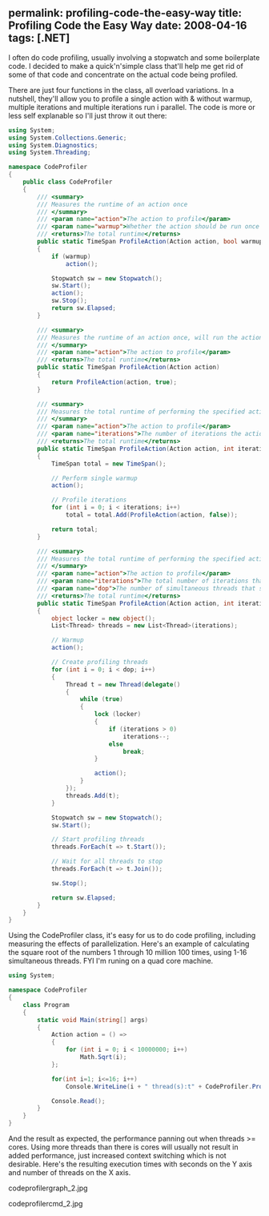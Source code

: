 permalink: profiling-code-the-easy-way
title: Profiling Code the Easy Way
date: 2008-04-16
tags: [.NET]
---
I often do code profiling, usually involving a stopwatch and some boilerplate code. I decided to make a quick'n'simple class that'll help me get rid of some of that code and concentrate on the actual code being profiled.

<!-- more -->

There are just four functions in the class, all overload variations. In a nutshell, they'll allow you to profile a single action with & without warmup, multiple iterations and multiple iterations run i parallel. The code is more or less self explanable so I'll just throw it out there:

```csharp
using System;
using System.Collections.Generic;
using System.Diagnostics;
using System.Threading;

namespace CodeProfiler
{
	public class CodeProfiler
	{
		/// <summary>
		/// Measures the runtime of an action once
		/// </summary>
		/// <param name="action">The action to profile</param>
		/// <param name="warmup">Whether the action should be run once before the actual measurement</param>
		/// <returns>The total runtime</returns>
		public static TimeSpan ProfileAction(Action action, bool warmup)
		{
			if (warmup)
				action();

			Stopwatch sw = new Stopwatch();
			sw.Start();
			action();
			sw.Stop();
			return sw.Elapsed;
		}

		/// <summary>
		/// Measures the runtime of an action once, will run the action before to warm up
		/// </summary>
		/// <param name="action">The action to profile</param>
		/// <returns>The total runtime</returns>
		public static TimeSpan ProfileAction(Action action)
		{
			return ProfileAction(action, true);
		}

		/// <summary>
		/// Measures the total runtime of performing the specified action multiple times
		/// </summary>
		/// <param name="action">The action to profile</param>
		/// <param name="iterations">The number of iterations the action should be performed</param>
		/// <returns>The total runtime</returns>
		public static TimeSpan ProfileAction(Action action, int iterations)
		{
			TimeSpan total = new TimeSpan();

			// Perform single warmup
			action();

			// Profile iterations
			for (int i = 0; i < iterations; i++)
				total = total.Add(ProfileAction(action, false));

			return total;
		}

		/// <summary>
		/// Measures the total runtime of performing the specified action using multiple threads
		/// </summary>
		/// <param name="action">The action to profile</param>
		/// <param name="iterations">The total number of iterations that should be profiled</param>
		/// <param name="dop">The number of simultaneous threads that should be used</param>
		/// <returns>The total runtime</returns>
		public static TimeSpan ProfileAction(Action action, int iterations, int dop)
		{
			object locker = new object();
			List<Thread> threads = new List<Thread>(iterations);

			// Warmup
			action();

			// Create profiling threads
			for (int i = 0; i < dop; i++)
			{
				Thread t = new Thread(delegate()
				{
					while (true)
					{
						lock (locker)
						{
							if (iterations > 0)
								iterations--;
							else
								break;
						}

						action();
					}
				});
				threads.Add(t);
			}

			Stopwatch sw = new Stopwatch();
			sw.Start();

			// Start profiling threads
			threads.ForEach(t => t.Start());

			// Wait for all threads to stop
			threads.ForEach(t => t.Join());

			sw.Stop();

			return sw.Elapsed;
		}
	}
}
```

Using the CodeProfiler class, it's easy for us to do code profiling, including measuring the effects of parallelization. Here's an example of calculating the square root of the numbers 1 through 10 million 100 times, using 1-16 simultaneous threads. FYI I'm runing on a quad core machine.

```csharp
using System;

namespace CodeProfiler
{
	class Program
	{
		static void Main(string[] args)
		{
			Action action = () =>
			{
				for (int i = 0; i < 10000000; i++)
					Math.Sqrt(i);
			};

			for(int i=1; i<=16; i++)
				Console.WriteLine(i + " thread(s):t" + CodeProfiler.ProfileAction(action, 100, i));

			Console.Read();
		}
	}
}
```

And the result as expected, the performance panning out when threads >= cores. Using more threads than there is cores will usually not result in added performance, just increased context switching which is not desirable. Here's the resulting execution times with seconds on the Y axis and number of threads on the X axis.

codeprofilergraph_2.jpg

codeprofilercmd_2.jpg
